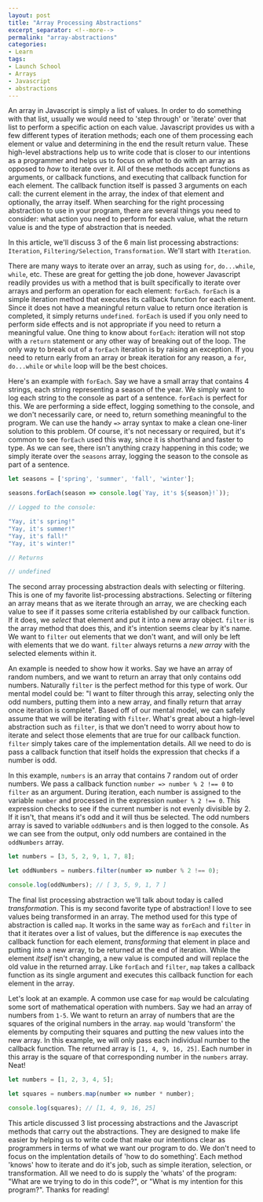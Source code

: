 ```yaml
---
layout: post
title: "Array Processing Abstractions"
excerpt_separator: <!--more-->
permalink: "array-abstractions"
categories:
- Learn
tags:
- Launch School
- Arrays
- Javascript
- abstractions
---
```


An array in Javascript is simply a list of values. In order to do something with that list, usually we would need to 'step through' or 'iterate' over that list to perform a specific action on each value. Javascript provides us with a few different types of iteration methods; each one of them processing each element or value and determining in the end the result return value. These high-level abstractions help us to write code that is closer to our intentions as a programmer and helps us to focus on *what* to do with an array as opposed to *how* to iterate over it. All of these methods accept functions as arguments, or callback functions, and executing that callback function for each element. The callback function itself is passed 3 arguments on each call: the current element in the array, the index of that element and optionally, the array itself. When searching for the right processing abstraction to use in your program, there are several things you need to consider: what action you need to perform for each value, what the return value is and the type of abstraction that is needed. 

In this article, we'll discuss 3 of the 6 main list processing abstractions: `Iteration`, `Filtering/Selection`, `Transformation`. We'll start with `Iteration`. 

<!--more-->

There are many ways to iterate over an array, such as using `for`, `do...while`, `while`, etc. These are great for getting the job done, however Javascript readily provides us with a method that is built specifically to iterate over arrays and perform an operation for each element: `forEach`. `forEach` is a simple iteration method that executes its callback function for each element. Since it does not have a meaningful return value to return once iteration is completed, it simply returns `undefined`. `forEach` is used if you only need to perform side effects and is not appropriate if you need to return a meaningful value. One thing to know about `forEach`: iteration will not stop with a `return` statement or any other way of breaking out of the loop. The only way to break out of a `forEach` iteration is by raising an exception. If you need to return early from an array or break iteration for any reason, a `for`, `do...while` or `while` loop will be the best choices. 

Here's an example with `forEach`. Say we have a small array that contains 4 strings, each string representing a season of the year. We simply want to log each string to the console as part of a sentence. `forEach` is perfect for this. We are performing a side effect, logging something to the console, and we don't necessarily care, or need to, return something meaningful to the program. We can use the handy `=>` array syntax to make a clean one-liner solution to this problem. Of course, it's not necessary or required, but it's common to see `forEach` used this way, since it is shorthand and faster to type. As we can see, there isn't anything crazy happening in this code; we simply iterate over the `seasons` array, logging the season to the console as part of a sentence. 

```javascript
let seasons = ['spring', 'summer', 'fall', 'winter'];

seasons.forEach(season => console.log(`Yay, it's ${season}!`));

// Logged to the console: 

"Yay, it's spring!"
"Yay, it's summer!"
"Yay, it's fall!"
"Yay, it's winter!"

// Returns

// undefined
```

The second array processing abstraction deals with selecting or filtering. This is one of my favorite list-processing abstractions. Selecting or filtering an array means that as we iterate through an array, we are checking each value to see if it passes some criteria established by our callback function. If it does, we *select* that element and put it into a new array object. `filter` is the array method that does this, and it's intention seems clear by it's name. We want to `filter` out elements that we don't want, and will only be left with elements that we do want. `filter` always returns a *new array* with the selected elements within it. 

An example is needed to show how it works. Say we have an array of random numbers, and we want to return an array that only contains odd numbers. Naturally `filter` is the perfect method for this type of work. Our mental model could be: "I want to filter through this array, selecting only the odd numbers, putting them into a new array, and finally return that array once iteration is complete". Based off of our mental model, we can safely assume that we will be iterating with `filter`. What's great about a high-level abstraction such as `filter`, is that we don't need to worry about how to iterate and select those elements that are true for our callback function. `filter` simply takes care of the implementation details. All we need to do is pass a callback function that itself holds the expression that checks if a number is odd. 

In this example, `numbers` is an array that contains 7 random out of order numbers. We pass a callback function `number => number % 2 !== 0` to `filter` as an argument. During iteration, each number is assigned to the variable `number` and processed in the expression `number % 2 !== 0`. This expression checks to see if the current number is not evenly divisible by 2. If it isn't, that means it's odd and it will thus be selected. The odd numbers array is saved to variable `oddNumbers` and is then logged to the console. As we can see from the output, only odd numbers are contained in the `oddNumbers` array.

```javascript
let numbers = [3, 5, 2, 9, 1, 7, 8];

let oddNumbers = numbers.filter(number => number % 2 !== 0);

console.log(oddNumbers); // [ 3, 5, 9, 1, 7 ]
```

The final list processing abstraction we'll talk about today is called *transformation*. This is my second favorite type of abstraction! I love to see values being transformed in an array. The method used for this type of abstraction is called `map`. It works in the same way as `forEach` and `filter` in that it iterates over a list of values, but the difference is `map` executes the callback function for each element, *transforming* that element in place and putting into a new array, to be returned at the end of iteration. While the element *itself* isn't changing, a new value is computed and will replace the old value in the returned array. Like `forEach` and `filter`, `map` takes a callback function as its single argument and executes this callback function for each element in the array. 

Let's look at an example. A common use case for `map` would be calculating some sort of mathematical operation with numbers. Say we had an array of numbers from `1-5`. We want to return an array of numbers that are the squares of the original numbers in the array. `map` would 'transform' the elements by computing their squares and putting the new values into the new array. In this example, we will only pass each individual number to the callback function. The returned array is `[1, 4, 9, 16, 25]`. Each number in this array is the square of that corresponding number in the `numbers` array. Neat!

```javascript
let numbers = [1, 2, 3, 4, 5];

let squares = numbers.map(number => number * number);

console.log(squares); // [1, 4, 9, 16, 25]
```

This article discussed 3 list processing abstractions and the Javascript methods that carry out the abstractions. They are designed to make life easier by helping us to write code that make our intentions clear as programmers in terms of what we want our program to do. We don't need to focus on the implentation details of 'how to do something'. Each method 'knows' how to iterate and do it's job, such as simple iteration, selection, or transformation. All we need to do is supply the 'whats' of the program: "What are we trying to do in this code?", or "What is my intention for this program?". Thanks for reading!
